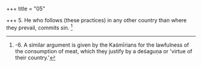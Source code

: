+++
title = "05"

+++
5. He who follows (these practices) in any other country than where they prevail, commits sin. [^4] 


[^4]:  -6. A similar argument is given by the Kaśmīrians for the lawfulness of the consumption of meat, which they justify by a deśaguṇa or 'virtue of their country.'
